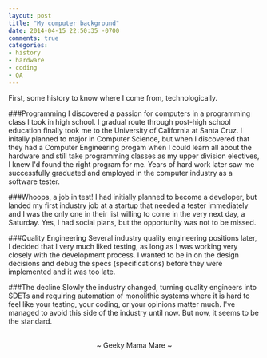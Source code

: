 ```yaml
---
layout: post
title: "My computer background"
date: 2014-04-15 22:50:35 -0700
comments: true
categories:
- history
- hardware
- coding
- QA
---
```

First, some history to know where I come from, technologically.

###Programming
I discovered a passion for computers in a programming class I took in high school.  I gradual route through post-high school education finally took me to the University of California at Santa Cruz.  I initally planned to major in Computer Science, but when I discovered that they had a Computer Engineering progam when I could learn all about the hardware and still take programming classes as my upper division electives, I knew I'd found the right program for me.  Years of hard work later saw me successfully graduated and employed in the computer industry as a software tester.

###Whoops, a job in test!
I had initially planned to become a developer, but landed my first industry job at a startup that needed a tester immediately and I was the only one in their list willing to come in the very next day, a Saturday.  Yes, I had social plans, but the opportunity was not to be missed.

###Quality Engineering
Several industry quality engineering positions later, I decided that I very much liked testing, as long as I was working very closely with the development process.  I wanted to be in on the design decisions and debug the specs (specifications) before they were implemented and it was too late.

###The decline
Slowly the industry changed, turning quality engineers into SDETs and requiring automation of monolithic systems where it is hard to feel like your testing, your coding, or your opinions matter much.  I've managed to avoid this side of the industry until now.  But now, it seems to be the standard.

<br>
<center>~ Geeky Mama Mare ~</center>
